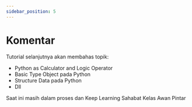 ```yaml
---
sidebar_position: 5
---
```


# Komentar

Tutorial selanjutnya akan membahas topik:

- Python as Calculator and Logic Operator
- Basic Type Object pada Python
- Structure Data pada Python
- Dll

Saat ini masih dalam proses dan Keep Learning Sahabat Kelas Awan Pintar
